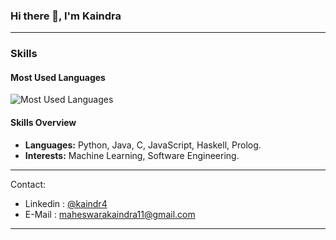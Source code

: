 ### Hi there 👋, I'm Kaindra

---

### Skills

#### Most Used Languages

<p align="left">
  <img src="https://github-readme-stats.vercel.app/api/top-langs/?username=MaheswaraKaindra&layout=compact&theme=radical&langs_count=6" alt="Most Used Languages"/>
</p>

#### Skills Overview
- **Languages:** Python, Java, C, JavaScript, Haskell, Prolog.
- **Interests:** Machine Learning, Software Engineering.

---

Contact: 
  - Linkedin : [@kaindr4](https://www.linkedin.com/in/maheswarakaindra/)
  - E-Mail : maheswarakaindra11@gmail.com

---
